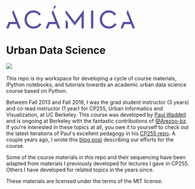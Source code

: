 <p><img src="../assets/a.png" alt="Logo" width="350px"></p>

# Urban Data Science

<a href="https://notebooks.azure.com/import/gh/gboeing/urban-data-science"><img src="https://notebooks.azure.com/launch.png" /></a>

This repo is my workspace for developing a cycle of course materials, IPython notebooks, and tutorials towards an academic urban data science course based on Python.

Between Fall 2013 and Fall 2016, I was the grad student instructor (3 years) and co-lead instructor (1 year) for CP255, Urban Informatics and Visualization, at UC Berkeley. This course was developed by [Paul Waddell](https://ced.berkeley.edu/ced/faculty-staff/paul-waddell) and is ongoing at Berkeley with the fantastic contributions of [@Arezoo-bz](https://github.com/Arezoo-bz). If you're interested in these topics at all, you owe it to yourself to check out the latest iterations of Paul's excellent pedagogy in his [CP255 repo](https://github.com/waddell/urban-informatics-and-visualization). A couple years ago, I wrote this [blog post](http://geoffboeing.com/2015/08/urban-informatics-visualization-berkeley/) describing our efforts for the course.

Some of the course materials in *this* repo and their sequencing have been adapted from materials I previously developed for lectures I gave in CP255. Others I have developed for related topics in the years since.

These materials are licensed under the terms of the MIT license.
